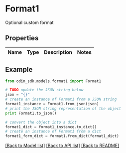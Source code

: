 # Format1

Optional custom format

## Properties

Name | Type | Description | Notes
------------ | ------------- | ------------- | -------------

## Example

```python
from odin_sdk.models.format1 import Format1

# TODO update the JSON string below
json = "{}"
# create an instance of Format1 from a JSON string
format1_instance = Format1.from_json(json)
# print the JSON string representation of the object
print Format1.to_json()

# convert the object into a dict
format1_dict = format1_instance.to_dict()
# create an instance of Format1 from a dict
format1_form_dict = format1.from_dict(format1_dict)
```
[[Back to Model list]](../README.md#documentation-for-models) [[Back to API list]](../README.md#documentation-for-api-endpoints) [[Back to README]](../README.md)


